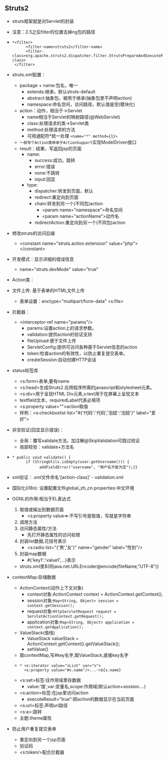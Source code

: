 ## Struts2
* struts框架就是对Servlet的封装
* 注意：2.5之后filter的位置去掉ng包的路径
*     *<filter>
            <filter-name>struts2</filter-name>
            <filter-class>org.apache.struts2.dispatcher.filter.StrutsPrepareAndExecuteFilter</filter-class>
       </filter>
* struts.xml配置：
    * package + name:包名，唯一
        * extends:继承，默认struts-default
        * abstract:抽象包，被用于继承(抽象包里不声明action)
        * namespace:命名空间，访问路径，默认值是空(模块化)
    * action：动作，相当于->Servlet
        * name相当于Servlet的映射路径(@WebServlet)
        * class:处理请求的类->Servlet类
        * method:处理请求的方法
        * 可用通配符\*统一处理 `<name="*" method={1}>`
    * `一般写个Action类继承于ActionSupport`实现ModelDriven<T>接口
    * result：结果，写返回jsp的页面
        * name:
            * success:成功，跳转
            * error:错误
            * none:不跳转
            * input:回显
        * type:
            * dispatcher:转发到页面，默认
            * redirect:重定向到页面
            * chain:转发到另一个(不同包)action
                * \<param name="namespace">命名空间
                * \<param name="actionName">动作名
            * redirectAction:重定向到另一个(不同包)action
* 修改struts的访问后缀
    
    * \<constant name="struts.action.extension" value="php">\</constant>
* 开发模式：显示详细的错误信息
    
    * name="struts.devMode" value="true"
* Action类：
* 文件上传: 基于表单的HTML文件上传
    
    * 表单设置：enctype="multipart/form-data" \<s:file>
* 拦截器：
    * \<interceptor-ref name="params"/>
        * params:设置action上的请求参数。
        * validation:提供action的验证支持
        * fileUpload:便于文件上传
        * ServletConfig:提供可访问各种基于Servlet信息的action
        * token:检查action的有效性，以防止重复提交表单。
        * createSession:自动创建HTTP会话
* status标签库
    * <s:form>表单,要有name
    * <s:head>生成Struts2 应用程序所需的javascript和stylesheet元素。
    * <s:div>用于呈现HTML Div元素,s:text用于在屏幕上呈现文本
    * textfield文本，requiredLabel代表必填项
    * <s:property value="">action取值
    * 样例：\<s:checkboxlist list="#{'代码':'代码','泡妞':'泡妞'}" label="爱好">
* 非空验证(回显显示错误)：
    * 全局：覆写validate方法。加注解@SkipValidation可跳过验证
    * 局部校验：validate+方法名
*     * public void validate() {
            if (StringUtils.isEmpty(user.getUsername())) {
                  addFieldError("username", "用户名不能为空");}}
* xml验证：.xml文件命名'[action-class]' - validation.xml
* 国际化(i18n): 设置配置文件global_zh_cn.properties:中文环境
* OGNL的作用:相当于EL表达式
    1. 取值或输出到数据页面
        * <s:property value=>:不写引号是取值，写就是字符串
    2. 调用方法
    3. 访问静态属性/方法
        * 先打开静态属性的访问权限
    4. 封装list数据,花括号表示
        * <s:radio list="{'男','女'}" name="gender" label="性别"/>
    5. 封装map数据
        * \#{'key1':'value1',...}表示
    * struts.xml里${@java.net.URLEncoder@encode(fileName,"UTF-8")}
* contextMap:存储数据
    * ActionContext(动作上下文对象)
        * context对象:ActionContext context = ActionContext.getContext();
        * session对象:`Map<String, Object> session = context.getSession();`   
        * request对象:`HttpServletRequest request = ServletActionContext.getRequest();`
        * application对象:`Map<String, Object> application = context.getApplication();`
    * ValueStack(值栈)
        * ValueStack valueStack = ActionContext.getContext().getValueStack();
        * setValue()
    * 取contextMap,写#key名字,取ValueStack,直接key名字
    *     * <s:iterator value="sList" var="s">
            <s:property value="#s.name"/>...->${s.name}
    * <s:set>标签:往作用域里存数据
        * value:'值',var:变量名,scope:作用域(默认action+session....)
    * <s:action>标签:在jsp里访问action
        * executeResult="true":把action的数据显示在当前页面
    * <s:url>标签:声明url路径
    * <s:a>:跳转
    * 主题:theme属性
* 防止用户重复提交表单
    * 重定向到另一个jsp页面
    * 验证码
    * <s:token/>配合拦截器<interceptor-ref name="tokenSession"/>